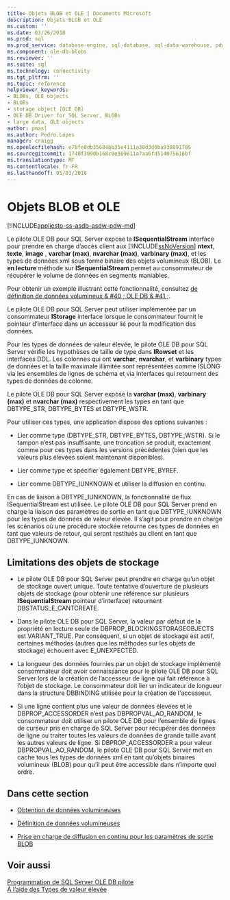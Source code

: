 ```yaml
---
title: Objets BLOB et OLE | Documents Microsoft
description: Objets BLOB et OLE
ms.custom: ''
ms.date: 03/26/2018
ms.prod: sql
ms.prod_service: database-engine, sql-database, sql-data-warehouse, pdw
ms.component: ole-db-blobs
ms.reviewer: ''
ms.suite: sql
ms.technology: connectivity
ms.tgt_pltfrm: ''
ms.topic: reference
helpviewer_keywords:
- BLOBs, OLE objects
- BLOBs
- storage object [OLE DB]
- OLE DB Driver for SQL Server, BLOBs
- large data, OLE objects
author: pmasl
ms.author: Pedro.Lopes
manager: craigg
ms.openlocfilehash: e78fe8db35684bb35e4111a38d3d0ba938891785
ms.sourcegitcommit: 1740f3090b168c0e809611a7aa6fd514075616bf
ms.translationtype: MT
ms.contentlocale: fr-FR
ms.lasthandoff: 05/03/2018
---
```

# <a name="blobs-and-ole-objects"></a>Objets BLOB et OLE
[!INCLUDE[appliesto-ss-asdb-asdw-pdw-md](../../../includes/appliesto-ss-asdb-asdw-pdw-md.md)]

  Le pilote OLE DB pour SQL Server expose la **ISequentialStream** interface pour prendre en charge d’accès client aux [!INCLUDE[ssNoVersion](../../../includes/ssnoversion-md.md)] **ntext**, **texte**, **image** , **varchar (max)**, **nvarchar (max)**, **varbinary (max)**, et les types de données xml sous forme binaire des objets volumineux (BLOB). Le **en lecture** méthode sur **ISequentialStream** permet au consommateur de récupérer le volume de données en segments maniables.  
  
 Pour obtenir un exemple illustrant cette fonctionnalité, consultez [de définition de données volumineux & #40 ; OLE DB & #41 ;](../../oledb/ole-db-how-to/set-large-data-ole-db.md).  
  
 Le pilote OLE DB pour SQL Server peut utiliser implémentée par un consommateur **IStorage** interface lorsque le consommateur fournit le pointeur d’interface dans un accesseur lié pour la modification des données.  
  
 Pour les types de données de valeur élevée, le pilote OLE DB pour SQL Server vérifie les hypothèses de taille de type dans **IRowset** et les interfaces DDL. Les colonnes qui ont **varchar**, **nvarchar**, et **varbinary** types de données et la taille maximale illimitée sont représentées comme ISLONG via les ensembles de lignes de schéma et via interfaces qui retournent des types de données de colonne.  
  
 Le pilote OLE DB pour SQL Server expose la **varchar (max)**, **varbinary (max)** et **nvarchar (max)** respectivement les types en tant que DBTYPE_STR, DBTYPE_BYTES et DBTYPE_WSTR.  
  
 Pour utiliser ces types, une application dispose des options suivantes :  
  
-   Lier comme type (DBTYPE_STR, DBTYPE_BYTES, DBTYPE_WSTR). Si le tampon n’est pas insuffisante, une troncation se produit, exactement comme pour ces types dans les versions précédentes (bien que les valeurs plus élevées soient maintenant disponibles).  
  
-   Lier comme type et spécifier également DBTYPE_BYREF.  
  
-   Lier comme DBTYPE_IUNKNOWN et utiliser la diffusion en continu.  
  
 En cas de liaison à DBTYPE_IUNKNOWN, la fonctionnalité de flux ISequentialStream est utilisée. Le pilote OLE DB pour SQL Server prend en charge la liaison des paramètres de sortie en tant que DBTYPE_IUNKNOWN pour les types de données de valeur élevée. Il s’agit pour prendre en charge les scénarios où une procédure stockée retourne ces types de données en tant que valeurs de retour, qui seront restitués au client en tant que DBTYPE_IUNKNOWN.  
  
## <a name="storage-object-limitations"></a>Limitations des objets de stockage  
  
-   Le pilote OLE DB pour SQL Server peut prendre en charge qu’un objet de stockage ouvert unique. Toute tentative d’ouverture de plusieurs objets de stockage (pour obtenir une référence sur plusieurs **ISequentialStream** pointeur d’interface) retournent DBSTATUS_E_CANTCREATE.  
  
-   Dans le pilote OLE DB pour SQL Server, la valeur par défaut de la propriété en lecture seule de DBPROP_BLOCKINGSTORAGEOBJECTS est VARIANT_TRUE. Par conséquent, si un objet de stockage est actif, certaines méthodes (autres que les méthodes sur les objets de stockage) échouent avec E_UNEXPECTED.  
  
-   La longueur des données fournies par un objet de stockage implémenté consommateur doit avoir connaissance pour le pilote OLE DB pour SQL Server lors de la création de l’accesseur de ligne qui fait référence à l’objet de stockage. Le consommateur doit lier un indicateur de longueur dans la structure DBBINDING utilisée pour la création de l'accesseur.  
  
-   Si une ligne contient plus une valeur de données élevées et le DBPROP_ACCESSORDER n’est pas DBPROPVAL_AO_RANDOM, le consommateur doit utiliser un pilote OLE DB pour l’ensemble de lignes de curseur pris en charge de SQL Server pour récupérer des données de ligne ou traiter toutes les valeurs de données de grande taille avant les autres valeurs de ligne. Si DBPROP_ACCESSORDER a pour valeur DBPROPVAL_AO_RANDOM, le pilote OLE DB pour SQL Server met en cache tous les types de données xml en tant qu’objets binaires volumineux (BLOB) pour qu’il peut être accessible dans n’importe quel ordre.  
  
## <a name="in-this-section"></a>Dans cette section  
  
-   [Obtention de données volumineuses](../../oledb/ole-db-blobs/getting-large-data.md)  
  
-   [Définition de données volumineuses](../../oledb/ole-db-blobs/setting-large-data.md)  
  
-   [Prise en charge de diffusion en continu pour les paramètres de sortie BLOB](../../oledb/ole-db-blobs/streaming-support-for-blob-output-parameters.md)  
  
## <a name="see-also"></a>Voir aussi  
 [Programmation de SQL Server OLE DB pilote](../../oledb/ole-db/oledb-driver-for-sql-server-programming.md)        
 [À l’aide des Types de valeur élevée](../../oledb/features/using-large-value-types.md)  
  
  
